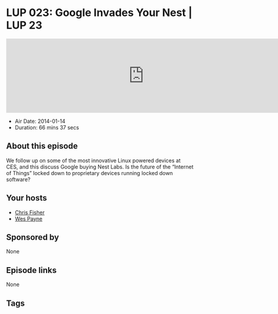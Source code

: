 # LUP 023: Google Invades Your Nest |  LUP 23

<iframe src="https://player.fireside.fm/v2/RUkczH-V+4SANmHm8?theme=dark" width="740" height="200" frameborder="0" scrolling="no"></iframe>

* Air Date: 2014-01-14
* Duration: 66 mins 37 secs

## About this episode

We follow up on some of the most innovative Linux powered devices at CES, and this discuss Google buying Nest Labs. Is the future of the “Internet of Things” locked down to proprietary devices running locked down software?

## Your hosts
* [Chris Fisher](https://linuxunplugged.com/hosts/chrislas)
* [Wes Payne](https://linuxunplugged.com/hosts/wes)

## Sponsored by

None



## Episode links

None



## Tags

